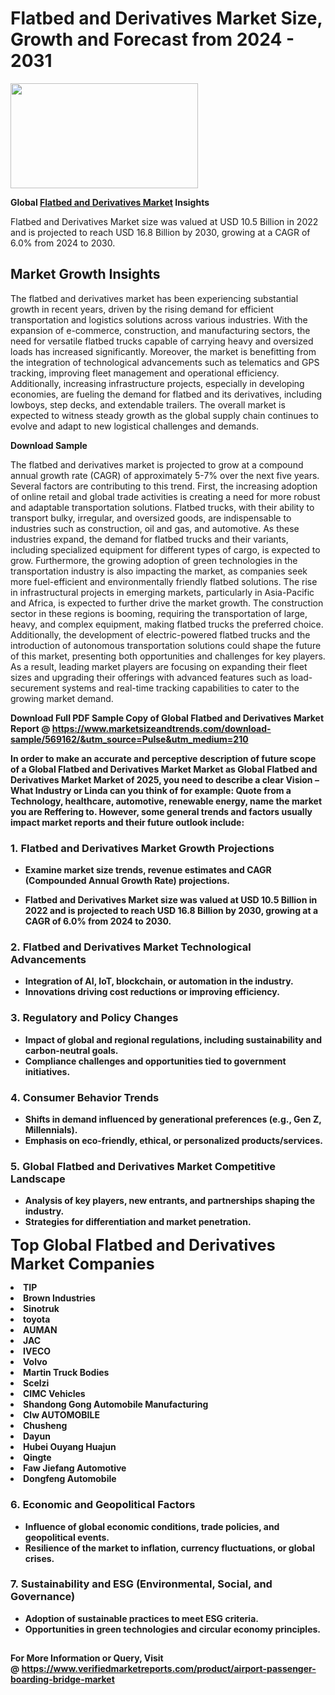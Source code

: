 <H1>Flatbed and Derivatives Market Size, Growth and Forecast from 2024 - 2031</H1><img class="aligncenter size-medium wp-image-584254" src="https://thirdeyenews.in/wp-content/uploads/2024/09/Global-Market-Research-300x168.jpeg" alt="" width="300" height="168" /><p><strong>Global&nbsp;<a href="https://www.marketsizeandtrends.com/download-sample/569162/&amp;utm_source=Pulse&amp;utm_medium=210">Flatbed and Derivatives Market</a> Insights</strong></p><p>Flatbed and Derivatives Market size was valued at USD 10.5 Billion in 2022 and is projected to reach USD 16.8 Billion by 2030, growing at a CAGR of 6.0% from 2024 to 2030.</p><p><h2>Market Growth Insights</h2> <p>The flatbed and derivatives market has been experiencing substantial growth in recent years, driven by the rising demand for efficient transportation and logistics solutions across various industries. With the expansion of e-commerce, construction, and manufacturing sectors, the need for versatile flatbed trucks capable of carrying heavy and oversized loads has increased significantly. Moreover, the market is benefitting from the integration of technological advancements such as telematics and GPS tracking, improving fleet management and operational efficiency. Additionally, increasing infrastructure projects, especially in developing economies, are fueling the demand for flatbed and its derivatives, including lowboys, step decks, and extendable trailers. The overall market is expected to witness steady growth as the global supply chain continues to evolve and adapt to new logistical challenges and demands.</p> <p><strong>Download Sample</strong></p> <p>The flatbed and derivatives market is projected to grow at a compound annual growth rate (CAGR) of approximately 5-7% over the next five years. Several factors are contributing to this trend. First, the increasing adoption of online retail and global trade activities is creating a need for more robust and adaptable transportation solutions. Flatbed trucks, with their ability to transport bulky, irregular, and oversized goods, are indispensable to industries such as construction, oil and gas, and automotive. As these industries expand, the demand for flatbed trucks and their variants, including specialized equipment for different types of cargo, is expected to grow. Furthermore, the growing adoption of green technologies in the transportation industry is also impacting the market, as companies seek more fuel-efficient and environmentally friendly flatbed solutions. The rise in infrastructural projects in emerging markets, particularly in Asia-Pacific and Africa, is expected to further drive the market growth. The construction sector in these regions is booming, requiring the transportation of large, heavy, and complex equipment, making flatbed trucks the preferred choice. Additionally, the development of electric-powered flatbed trucks and the introduction of autonomous transportation solutions could shape the future of this market, presenting both opportunities and challenges for key players. As a result, leading market players are focusing on expanding their fleet sizes and upgrading their offerings with advanced features such as load-securement systems and real-time tracking capabilities to cater to the growing market demand.</p> <p><strong></p><p><span class=""><strong>Download Full PDF Sample Copy of Global Flatbed and Derivatives Market Report</strong> @ <a href="https://www.marketsizeandtrends.com/download-sample/569162/&amp;utm_source=Pulse&amp;utm_medium=210" target="_blank">https://www.marketsizeandtrends.com/download-sample/569162/&amp;utm_source=Pulse&amp;utm_medium=210</a></span></p><p>In order to make an accurate and perceptive description of future scope of a Global&nbsp;Flatbed and Derivatives Market Market as Global&nbsp;Flatbed and Derivatives Market Market of 2025, you need to describe a clear Vision &ndash; What Industry or Linda can you think of for example: Quote from a Technology, healthcare, automotive, renewable energy, name the market you are Reffering to. However, some general trends and factors usually impact market reports and their future outlook include:</p><h3>1.&nbsp;<strong>Flatbed and Derivatives Market Growth Projections</strong></h3><ul><li>Examine market size trends, revenue estimates and CAGR (Compounded Annual Growth Rate) projections.</li><li><p>Flatbed and Derivatives Market size was valued at USD 10.5 Billion in 2022 and is projected to reach USD 16.8 Billion by 2030, growing at a CAGR of 6.0% from 2024 to 2030.</p></li></ul><h3>2.&nbsp;<strong>Flatbed and Derivatives Market Technological Advancements</strong></h3><ul><li>Integration of AI, IoT, blockchain, or automation in the industry.</li><li>Innovations driving cost reductions or improving efficiency.</li></ul><h3>3.&nbsp;<strong>Regulatory and Policy Changes</strong></h3><ul><li>Impact of global and regional regulations, including sustainability and carbon-neutral goals.</li><li>Compliance challenges and opportunities tied to government initiatives.</li></ul><h3>4.&nbsp;<strong>Consumer Behavior Trends</strong></h3><ul><li>Shifts in demand influenced by generational preferences (e.g., Gen Z, Millennials).</li><li>Emphasis on eco-friendly, ethical, or personalized products/services.</li></ul><h3>5.&nbsp;<strong>Global Flatbed and Derivatives Market Competitive Landscape</strong></h3><ul><li>Analysis of key players, new entrants, and partnerships shaping the industry.</li><li>Strategies for differentiation and market penetration.</li></ul><p data-pm-slice="1 1 []"><span style="color: inherit; font-family: inherit; font-size: 25px;">Top Global Flatbed and Derivatives Market Companies</span></p><div class="" data-test-id=""><p><li>TIP</li><li> Brown Industries</li><li> Sinotruk</li><li> toyota</li><li> AUMAN</li><li> JAC</li><li> IVECO</li><li> Volvo</li><li> Martin Truck Bodies</li><li> Scelzi</li><li> CIMC Vehicles</li><li> Shandong Gong Automobile Manufacturing</li><li> Clw AUTOMOBILE</li><li> Chusheng</li><li> Dayun</li><li> Hubei Ouyang Huajun</li><li> Qingte</li><li> Faw Jiefang Automotive</li><li> Dongfeng Automobile</li></p></div><h3>6.&nbsp;<strong>Economic and Geopolitical Factors</strong></h3><ul><li>Influence of global economic conditions, trade policies, and geopolitical events.</li><li>Resilience of the market to inflation, currency fluctuations, or global crises.</li></ul><h3>7.&nbsp;<strong>Sustainability and ESG (Environmental, Social, and Governance)</strong></h3><ul><li>Adoption of sustainable practices to meet ESG criteria.</li><li>Opportunities in green technologies and circular economy principles.</li></ul><h2><strong style="font-size: 14px;">For More Information or Query, Visit @&nbsp;</strong><a style="background-color: #ffffff; font-size: 14px;" href="https://www.marketsizeandtrends.com/report/flatbed-and-derivatives-market/" target="_blank">https://www.verifiedmarketreports.com/product/airport-passenger-boarding-bridge-market</a></h2>
